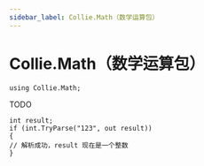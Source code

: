 ```yaml
---
sidebar_label: Collie.Math（数学运算包）
---
```


# Collie.Math（数学运算包）

```collie
using Collie.Math;
```

TODO

```collie
int result;
if (int.TryParse("123", out result))
{
// 解析成功，result 现在是一个整数
}
```
